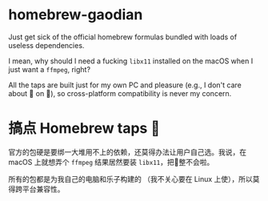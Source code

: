 # homebrew-gaodian

Just get sick of the official homebrew formulas bundled with loads of useless dependencies.

I mean, why should I need a fucking `libx11` installed on the macOS when I just want a `ffmpeg`, right?

All the taps are built just for my own PC and pleasure (e.g., I don't care about 🍺 on 🐧), so cross-platform compatibility is never my concern.

# 搞点 Homebrew taps 🍺

官方的包硬是要绑一大堆用不上的依赖，还莫得办法让用户自己选。我说，在 macOS 上就想弄个 `ffmpeg` 结果居然要装 `libx11`，把👴整不会啦。

所有的包都是为我自己的电脑和乐子构建的 （我不关心要在 Linux 上使），所以莫得跨平台兼容性。
